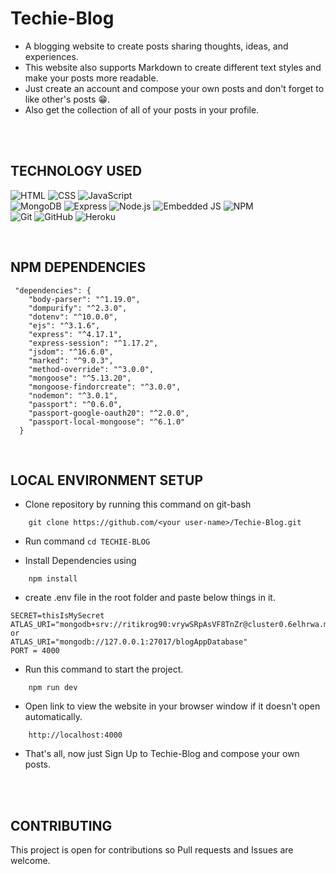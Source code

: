 # Techie-Blog
- A blogging website to create posts sharing thoughts, ideas, and experiences.
- This website also supports Markdown to create different text styles and make your posts more readable.
- Just create an account and compose your own posts and don't forget to like other's posts 😁.
- Also get the collection of all of your posts in your profile.
<br>
<br />

## TECHNOLOGY USED
![HTML](https://img.shields.io/badge/-HTML-333333?style=flat&logo=HTML5)
![CSS](https://img.shields.io/badge/-CSS-333333?style=flat&logo=CSS3&logoColor=1572B6)
![JavaScript](https://img.shields.io/badge/-JavaScript-333333?style=flat&logo=javascript)
<br>
![MongoDB](https://img.shields.io/badge/-MongoDB-333333?style=flat&logo=mongodb)
![Express](https://img.shields.io/badge/-ExpressJS-333333?style=flat&logo=express)
![Node.js](https://img.shields.io/badge/-Node.js-333333?style=flat&logo=node.js)
![Embedded JS](https://img.shields.io/badge/-Embedded%20JS-333333?style=flat&logo=ejs)
![NPM](https://img.shields.io/badge/-Npm-333333?style=flat&logo=npm&logoColor=white)
<br>
![Git](https://img.shields.io/badge/-Git-333333?style=flat&logo=git)
![GitHub](https://img.shields.io/badge/-GitHub-333333?style=flat&logo=github)
![Heroku](https://img.shields.io/badge/-Heroku-333333?style=flat&logo=heroku&logoColor=6567a5)

<br>

## NPM DEPENDENCIES
```
 "dependencies": {
    "body-parser": "^1.19.0",
    "dompurify": "^2.3.0",
    "dotenv": "^10.0.0",
    "ejs": "^3.1.6",
    "express": "^4.17.1",
    "express-session": "^1.17.2",
    "jsdom": "^16.6.0",
    "marked": "^9.0.3",
    "method-override": "^3.0.0",
    "mongoose": "^5.13.20",
    "mongoose-findorcreate": "^3.0.0",
    "nodemon": "^3.0.1",
    "passport": "^0.6.0",
    "passport-google-oauth20": "^2.0.0",
    "passport-local-mongoose": "^6.1.0"
  }
```
<br>

## LOCAL ENVIRONMENT SETUP
- Clone repository by running this command on git-bash
```
    git clone https://github.com/<your user-name>/Techie-Blog.git
```

- Run command `cd TECHIE-BLOG`

- Install Dependencies using
```
    npm install
```
-  create .env file in the root folder and paste below things in it.
```
SECRET=thisIsMySecret
ATLAS_URI="mongodb+srv://ritikrog90:vrywSRpAsVF8TnZr@cluster0.6elhrwa.mongodb.net/postblogDB"     or
ATLAS_URI="mongodb://127.0.0.1:27017/blogAppDatabase"
PORT = 4000
```
- Run this command to start the project.
```
    npm run dev
```
- Open link to view the website in your browser window if it doesn't open automatically.
```
    http://localhost:4000
``` 
- That's all, now just Sign Up to Techie-Blog and compose your own posts.
<br>
<br>



## CONTRIBUTING
This project is open for contributions so Pull requests and Issues are welcome.


